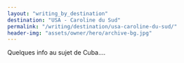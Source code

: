 ```yaml
---
layout: "writing_by_destination"
destination: "USA - Caroline du Sud"
permalink: "/writing/destination/usa-caroline-du-sud/"
header-img: "assets/owner/hero/archive-bg.jpg"
---
```


Quelques info au sujet de Cuba....